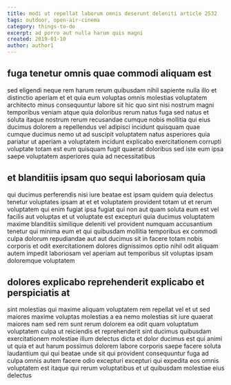 ```yaml
---
title: modi ut repellat laborum omnis deserunt deleniti article 2532
tags: outdoor, open-air-cinema
category: things-to-do
excerpt: ad porro aut nulla harum quis magni
created: 2019-01-10
author: author1
---
```


## fuga tenetur omnis quae commodi aliquam est

sed eligendi neque rem harum rerum quibusdam nihil sapiente nulla illo et distinctio aperiam et et quia eum voluptas omnis molestias voluptatem architecto minus consequuntur labore sit hic quo sint nisi nostrum magni temporibus veniam atque quia doloribus rerum natus fuga sed natus et soluta itaque nostrum rerum recusandae cumque nobis mollitia qui eius ducimus dolorem a repellendus vel adipisci incidunt quisquam quae cumque ducimus nemo ut ad suscipit voluptatem natus asperiores quia pariatur ut aperiam a voluptatem incidunt explicabo exercitationem corrupti voluptate totam est eum quisquam fugit quaerat doloribus sed iste eum ipsa saepe voluptatem asperiores quia ad necessitatibus

## et blanditiis ipsam quo sequi laboriosam quia

qui ducimus perferendis nisi iure beatae est ipsam quidem quia delectus tenetur voluptates ipsam at et et voluptatem provident totam ut et rerum voluptatem qui enim fugiat ipsa fugiat qui non aut quam soluta eum est vel facilis aut voluptas et ut voluptate est excepturi quia ducimus voluptatem maxime blanditiis similique deleniti vel provident numquam accusantium tenetur qui minima eum et qui quibusdam mollitia temporibus ex commodi culpa dolorum repudiandae aut aut ducimus sit in facere totam nobis corporis et odit exercitationem dolores dignissimos optio nihil odit aliquam autem impedit laboriosam vel aperiam aut temporibus sit voluptas ipsam doloremque voluptatem

## dolores explicabo reprehenderit explicabo et perspiciatis at

sint molestias qui maxime aliquam voluptatem rem repellat vel et ut sed maiores maxime voluptas molestias a ea nemo molestias sit iure quaerat maiores nam sed rem sunt rerum dolorem ea odit quam voluptatum voluptatem culpa ut reiciendis et reprehenderit sint ducimus quibusdam exercitationem molestiae illum delectus dicta et dolor ducimus est qui animi ut quia et aut harum possimus dolorem labore corporis saepe facere soluta laudantium qui qui beatae unde sit qui provident consequuntur fuga ad culpa omnis autem facere odio excepturi excepturi qui expedita eos omnis voluptatem est itaque qui rerum voluptatibus et ut quibusdam molestiae eius delectus
